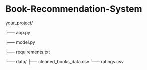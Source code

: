 # Book-Recommendation-System


your_project/

├── app.py

├── model.py

├── requirements.txt

└── data/
    ├── cleaned_books_data.csv
    └── ratings.csv
